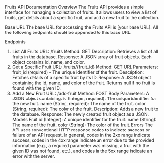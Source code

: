 Fruits API Documentation
Overview
The Fruits API provides a simple interface for managing a collection of fruits. It allows users to view a list of fruits, get details about a specific fruit, and add a new fruit to the collection.

Base URL
The base URL for accessing the Fruits API is [your base URL]. All the following endpoints should be appended to this base URL.

Endpoints
1. List All Fruits
URL: /fruits
Method: GET
Description: Retrieves a list of all fruits in the database.
Response: A JSON array of fruit objects. Each object contains id, name, and color.
2. Get a Specific Fruit
URL: /fruits/{fruit_id}
Method: GET
URL Parameters: fruit_id (required) - The unique identifier of the fruit.
Description: Fetches details of a specific fruit by its ID.
Response: A JSON object containing the id, name, and color of the fruit. Returns null if no fruit is found with the given ID.
3. Add a New Fruit
URL: /add-fruit
Method: POST
Body Parameters: A JSON object containing:
id (Integer, required): The unique identifier for the new fruit.
name (String, required): The name of the fruit.
color (String, required): The color of the fruit.
Description: Adds a new fruit to the database.
Response: The newly created fruit object as a JSON.
Models
Fruit
id (Integer): A unique identifier for the fruit.
name (String): The name of the fruit.
color (String): The color of the fruit.
Errors
The API uses conventional HTTP response codes to indicate success or failure of an API request. In general, codes in the 2xx range indicate success, codes in the 4xx range indicate an error due to the provided information (e.g., a required parameter was missing, a fruit with the given ID was not found, etc.), and codes in the 5xx range indicate an error with the server.